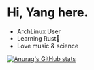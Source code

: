 # Hi, Yang here.
<!--
**AliceQAQ/AliceQAQ** is a ✨ _special_ ✨ repository because its `README.md` (this file) appears on your GitHub profile.

Here are some ideas to get you started:

- 🔭 I’m currently working on ...
- 🌱 I’m currently learning ...
- 👯 I’m looking to collaborate on ...
- 🤔 I’m looking for help with ...
- 💬 Ask me about ...
- 📫 How to reach me: ...
- 😄 Pronouns: ...
- ⚡ Fun fact: ...
-->



* ArchLinux User
* Learning Rust🦀
* Love music & science

[![Anurag's GitHub stats](https://github-readme-stats.vercel.app/api?username=AliceQAQ)](https://github.com/anuraghazra/github-readme-stats)
